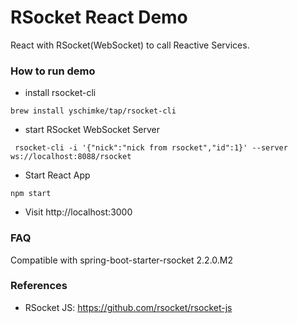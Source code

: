 RSocket React Demo
==================

React with RSocket(WebSocket) to call Reactive Services.

### How to run demo

* install rsocket-cli
```
brew install yschimke/tap/rsocket-cli
```

* start RSocket WebSocket Server
```
 rsocket-cli -i '{"nick":"nick from rsocket","id":1}' --server ws://localhost:8088/rsocket
```

* Start React App

```
npm start
```

* Visit http://localhost:3000

### FAQ

Compatible with spring-boot-starter-rsocket 2.2.0.M2 

### References

* RSocket JS: https://github.com/rsocket/rsocket-js